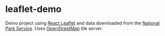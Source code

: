 # leaflet-demo

Demo project using [React Leaflet](https://react-leaflet.js.org/) and data downloaded from the [National Park Service](https://www.nps.gov/maps/tools/npmap.js/examples/geojson-layer/). Uses [OpenStreetMap](https://www.openstreetmap.org/) tile server.
